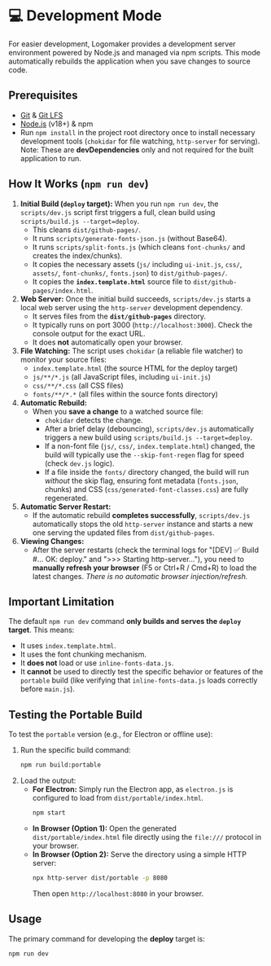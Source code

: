 # 💻 Development Mode

For easier development, Logomaker provides a development server environment powered by Node.js and managed via npm scripts. This mode automatically rebuilds the application when you save changes to source code.

## Prerequisites

* [Git](https://git-scm.com/downloads) & [Git LFS](https://git-lfs.com)
* [Node.js](https://nodejs.org/) (v18+) & npm
* Run `npm install` in the project root directory once to install necessary development tools (`chokidar` for file watching, `http-server` for serving). Note: These are **devDependencies** only and not required for the built application to run.

## How It Works (`npm run dev`)

1.  **Initial Build (`deploy` target):** When you run `npm run dev`, the `scripts/dev.js` script first triggers a full, clean build using `scripts/build.js --target=deploy`.
    * This cleans `dist/github-pages/`.
    * It runs `scripts/generate-fonts-json.js` (without Base64).
    * It runs `scripts/split-fonts.js` (which cleans `font-chunks/` and creates the index/chunks).
    * It copies the necessary assets (`js/` including `ui-init.js`, `css/`, `assets/`, `font-chunks/`, `fonts.json`) to `dist/github-pages/`.
    * It copies the **`index.template.html`** source file to `dist/github-pages/index.html`.
2.  **Web Server:** Once the initial build succeeds, `scripts/dev.js` starts a local web server using the `http-server` development dependency.
    * It serves files from the **`dist/github-pages`** directory.
    * It typically runs on port 3000 (`http://localhost:3000`). Check the console output for the exact URL.
    * It does **not** automatically open your browser.
3.  **File Watching:** The script uses `chokidar` (a reliable file watcher) to monitor your source files:
    * `index.template.html` (the source HTML for the deploy target)
    * `js/**/*.js` (all JavaScript files, including `ui-init.js`)
    * `css/**/*.css` (all CSS files)
    * `fonts/**/*.*` (all files within the source fonts directory)
4.  **Automatic Rebuild:**
    * When you **save a change** to a watched source file:
        * `chokidar` detects the change.
        * After a brief delay (debouncing), `scripts/dev.js` automatically triggers a new build using `scripts/build.js --target=deploy`.
        * If a non-font file (`js/`, `css/`, `index.template.html`) changed, the build will typically use the `--skip-font-regen` flag for speed (check `dev.js` logic).
        * If a file inside the `fonts/` directory changed, the build will run *without* the skip flag, ensuring font metadata (`fonts.json`, chunks) and CSS (`css/generated-font-classes.css`) are fully regenerated.
5.  **Automatic Server Restart:**
    * If the automatic rebuild **completes successfully**, `scripts/dev.js` automatically stops the old `http-server` instance and starts a new one serving the updated files from `dist/github-pages`.
6.  **Viewing Changes:**
    * After the server restarts (check the terminal logs for "[DEV] ✅ Build #... OK: deploy." and ">>> Starting http-server..."), you need to **manually refresh your browser** (F5 or Ctrl+R / Cmd+R) to load the latest changes. *There is no automatic browser injection/refresh.*

## Important Limitation

The default `npm run dev` command **only builds and serves the `deploy` target**. This means:

* It uses `index.template.html`.
* It uses the font chunking mechanism.
* It **does not** load or use `inline-fonts-data.js`.
* It **cannot** be used to directly test the specific behavior or features of the `portable` build (like verifying that `inline-fonts-data.js` loads correctly before `main.js`).

## Testing the Portable Build

To test the `portable` version (e.g., for Electron or offline use):

1.  Run the specific build command:
    ```bash
    npm run build:portable
    ```
2.  Load the output:
    * **For Electron:** Simply run the Electron app, as `electron.js` is configured to load from `dist/portable/index.html`.
        ```bash
        npm start
        ```
    * **In Browser (Option 1):** Open the generated `dist/portable/index.html` file directly using the `file:///` protocol in your browser.
    * **In Browser (Option 2):** Serve the directory using a simple HTTP server:
        ```bash
        npx http-server dist/portable -p 8080
        ```
        Then open `http://localhost:8080` in your browser.

## Usage

The primary command for developing the **deploy** target is:

```bash
npm run dev